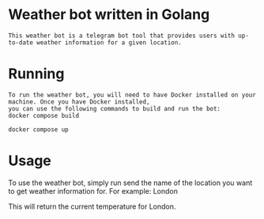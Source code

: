 # Weather bot written in Golang
    This weather bot is a telegram bot tool that provides users with up-to-date weather information for a given location.

# Running
    To run the weather bot, you will need to have Docker installed on your machine. Once you have Docker installed,
    you can use the following commands to build and run the bot:
    docker compose build
    
    docker compose up

# Usage
To use the weather bot, simply run send the name of the location you want to get weather information for.
    For example:
        London

This will return the current temperature for London.

